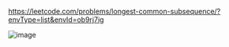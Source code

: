 https://leetcode.com/problems/longest-common-subsequence/?envType=list&envId=ob9rj7ig

![image](https://github.com/VIK2395/DSA/assets/50545334/89d69b2e-0f08-45a7-ade3-f1215aa267b1)
